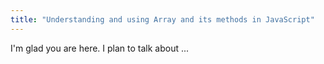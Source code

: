 ```yaml
---
title: "Understanding and using Array and its methods in JavaScript"
---
```


I'm glad you are here. I plan to talk about ...
